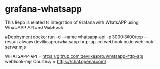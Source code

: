# grafana-whatsapp
This Repo is related to integration of Grafana with WhatsAPP using WhatsAPP API and Webhook

#Deployment
docker run -d --name whatsapp-api -p 3000:3000/tcp --restart always devlikeapro/whatsapp-http-api
cd webhook
node webhook-server.mjs

WHATSAPP-API = https://github.com/devlikeapro/whatsapp-http-api
webhook-mjs Courtesy = https://chat.openai.com/
